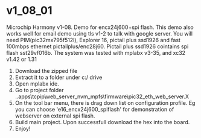 # v1_08_01
Microchip Harmony v1-08. Demo for encx24j600+spi flash. This demo also works well for email demo using tls v1-2 to talk with google server.
You will need PIM(pic32mx795f512l), Explorer 16, pictail plus ssd1926 and fast 100mbps ethernet pictailplus/enc28j60. 
Pictail plus ssd1926 cointains spi flash sst29vf016b. The system was tested with mplabx v3-35, and xc32 v1.42 or 1.31

1. Download the zipped file
2. Extract it to a folder under c:/ drive
3. Open mplabx ide.
4. Go to project folder ..apps\tcpip\web_server_nvm_mpfs\firmware\pic32_eth_web_server.X
5. On the tool bar menu, there is drag down list on configuration profile. Eg you can choose 'e16_encx24j600_spiflash' for demonstration
of webserver on external spi flash.
6. Build main project. Upon successfull download the hex into the board.
7. Enjoy!
